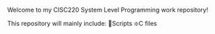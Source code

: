 Welcome to my CISC220 System Level Programming work repository!

This repository will mainly include:
📃Scripts
❇️C files
